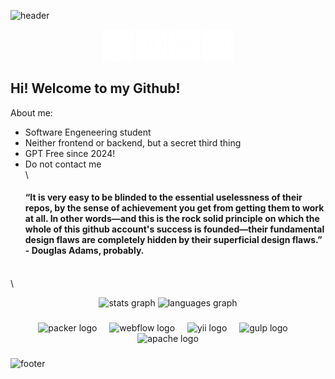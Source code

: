 ![header](https://capsule-render.vercel.app/api?type=waving&color=0:5BCEFA,100:F5A9B8&height=230&section=header&text=Pwyll&animation=fadeIn&fontSize=90&fontColor=FFFFFF)

<p align="center">
<a href="https://github.com/Pwyll38/CoeQuest" style="text-decoration: none">
  <img height="50" src="Assets/fish.png"/>
</a>
<a href="https://github.com/Pwyll38/Restaurante-tierlist" style="text-decoration: none">
  <img height="50" src="Assets/restaurant.png"/>
</a>
<a href="https://github.com/Pwyll38/GrafosOuDnd" style="text-decoration: none">
  <img height="50" src="Assets/dnd.png"/>
</a>
<a href="https://github.com/Pwyll38/PhishMod" style="text-decoration: none">
  <img height="50" src="Assets/mc.png"/>
</a>
</p>

## Hi! Welcome to my Github!
About me:
  - Software Engeneering student
  - Neither frontend or backend, but a secret third thing
  - GPT Free since 2024!
  - Do not contact me
\
\
    #### “It is very easy to be blinded to the essential uselessness of their repos, by the sense of achievement you get from getting them to work at all. In other words—and this is the rock solid principle on which the whole of this github account's success is founded—their fundamental design flaws are completely hidden by their superficial design flaws.” - Douglas Adams, probably.
\
\
<div align="center">
  <img src="https://github-readme-stats.vercel.app/api?username=Pwyll38&hide_title=false&hide_rank=false&show_icons=true&include_all_commits=true&count_private=true&disable_animations=false&theme=cobalt&locale=en&hide_border=true&order=1" height="150" alt="stats graph"  />
  <img src="https://github-readme-stats.vercel.app/api/top-langs?username=Pwyll38&locale=en&hide_title=false&layout=compact&card_width=320&langs_count=5&theme=cobalt&hide_border=true&order=2" height="150" alt="languages graph"  />
</div>

###

<div align="center">
  <img src="https://cdn.jsdelivr.net/gh/devicons/devicon/icons/packer/packer-original.svg" height="40" alt="packer logo"  />
  <img width="12" />
  <img src="https://cdn.jsdelivr.net/gh/devicons/devicon/icons/webflow/webflow-original.svg" height="40" alt="webflow logo"  />
  <img width="12" />
  <img src="https://cdn.jsdelivr.net/gh/devicons/devicon/icons/yii/yii-original.svg" height="40" alt="yii logo"  />
  <img width="12" />
  <img src="https://cdn.jsdelivr.net/gh/devicons/devicon/icons/gulp/gulp-plain.svg" height="40" alt="gulp logo"  />
  <img width="12" />
  <img src="https://cdn.jsdelivr.net/gh/devicons/devicon/icons/apache/apache-original.svg" height="40" alt="apache logo"  />
</div>

###

![footer](https://capsule-render.vercel.app/api?type=waving&color=0:5BCEFA,100:F5A9B8&height=100&section=footer)
